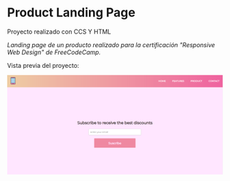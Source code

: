 # Product Landing Page

Proyecto realizado con CCS Y HTML

*Landing page de un producto realizado para la certificación "Responsive Web Design" de FreeCodeCamp.*

Vista previa del proyecto:

![picture](https://github.com/CamiBM/Product-Landing-Page/blob/master/img/product-landing-page.png)
